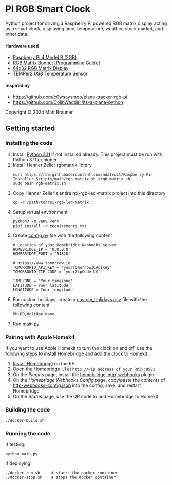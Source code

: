 PI RGB Smart Clock
==================

Python project for driving a Raspberry Pi powered RGB matrix display acting as a smart clock, displaying time, temperature, weather, stock market, and other data.

#### Hardware used
- [Raspberry Pi 4 Model B (2GB)](https://www.adafruit.com/product/4292)
- [RGB Matrix Bonnet](https://www.adafruit.com/product/3211) [[Programming Guide](https://learn.adafruit.com/adafruit-rgb-matrix-bonnet-for-raspberry-pi/overview)]
- [64x32 RGB Matrix Display](https://www.adafruit.com/product/2279)
- [TEMPer2 USB Temperature Sensor](https://www.amazon.com/gp/product/B0B7SM95SX/ref=ppx_yo_dt_b_asin_title_o00_s00?ie=UTF8&psc=1)

#### Inspired by
- https://github.com/c0wsaysmoo/plane-tracker-rgb-pi
- https://github.com/ColinWaddell/its-a-plane-python

Copyright &copy; 2024 Matt Brauner

## Getting started

### Installing the code

1. Install [Python 3.11](https://www.python.org/downloads/) if not installed already. This project must be run with Python 3.11 or higher
1. Install Henner Zeller rgbmatrix library
    ```
    curl https://raw.githubusercontent.com/adafruit/Raspberry-Pi-Installer-Scripts/main/rgb-matrix.sh >rgb-matrix.sh
    sudo bash rgb-matrix.sh
    ```
1. Copy Henner Zeller's entire rpi-rgb-led-matrix project into this directory
    ```
    cp -r /path/to/rpi-rgb-led-matrix .
    ```
1. Setup virtual environment
    ```
    python3 -m venv venv
    pip3 install -r requirements.txt
    ```
1. Create [config.py](./config.py) file with the following content
    ```
    # Location of your Homebridge Webhooks server
    HOMEBRIDGE_IP = '0.0.0.0'
    HOMEBRIDGE_PORT = '51828'

    # https://www.tomorrow.io
    TOMORROWIO_API_KEY = 'yourTomorrowIOApiKey' 
    TOMORROWIO_ZIP_CODE = 'yourZipCode US'

    TIMEZONE = 'Your timezone'
    LATITUDE = Your latitude
    LONGITUDE = Your longitude
    ```
1. For custom holidays, create a [custom_holidays.csv](./custom_holidays.csv) file with the following content
    ```
    MM-DD,Holiday Name
    ```
1. Run [main.py](./main.py)


### Pairing with Apple Homekit

If you want to use Apple Homekit to turn the clock on and off, use the following steps to install Homebridge and add the clock to Homekit:

1. [Install Homebridge](https://github.com/homebridge/homebridge/wiki/Install-Homebridge-on-Raspbian) on the RPi
2. Open the Homebridge UI at `http://<ip address of your RPi>:8581`
3. On the _Plugins_ page, install the [homebridge-http-webhooks](https://github.com/benzman81/homebridge-http-webhooks) plugin
4. On the _Homebridge Webhooks Config_ page, copy/paste the contents of [http-webhooks-config.json](./http-webhooks-config.json) into the config, save, and restart Homebridge
5. On the _Status_ page, use the QR code to add Homebridge to Homekit

### Building the code

```
./docker-build.sh
```

### Running the code

If testing:

```
python main.py
```

If deploying:

```
./docker-run.sh     # starts the docker container
./docker-stop.sh    # stops the docker container
```
